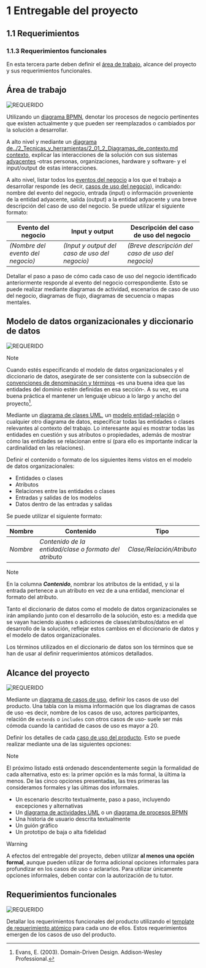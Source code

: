 # 1 Entregable del proyecto

## 1.1 Requerimientos

### 1.1.3 Requerimientos funcionales

En esta tercera parte deben definir el [área de
trabajo](/4_Conceptos/4_Trabajo_y_area_de_trabajo.md), alcance del proyecto y
sus requerimientos funcionales.

## Área de trabajo

<!-- SECCIÓN: Situación actual -->
<!-- TAG: Requerido -->
<img alt="REQUERIDO" src="https://img.shields.io/badge/REQUERIDO-FF4D4D" />

Utilizando un [diagrama
BPMN](../2_Tecnicas_y_herramientas/2_4_4_Diagramas_BPMN.md), denotar los
procesos de negocio pertinentes que existen actualmente y que pueden ser
reemplazados o cambiados por la solución a desarrollar.

<!-- SECCIÓN: Interfaces pertinentes al trabajo -->
A alto nivel y mediante un [diagrama de../2_Tecnicas_y_herramientas/2_01_2_Diagramas_de_contexto.md
contexto](../2_Tecnicas_y_herramientas/2_1_2_Diagramas_de_contexto.md), explicar
las interacciones de la solución con sus sistemas
[adyacentes](/4_Conceptos/4_Sistema_adyacente.md) ‑otras personas,
organizaciones, hardware y software‑ y el input/output de estas interacciones.

<!-- SECCIÓN: Eventos y casos de uso del negocio -->
A alto nivel, listar todos los [eventos del
negocio](/4_Conceptos/4_Evento_del_negocio.md) a los que el trabajo a
desarrollar responde (es decir, [casos de uso del
negocio](../4_Conceptos/4_Caso_de_uso_del_negocio.md)), indicando: nombre del
evento del negocio, entrada (input) o información proveniente de la entidad
adyacente, salida (output) a la entidad adyacente y una breve descripción del
caso de uso del negocio. Se puede utilizar el siguiente formato:

| Evento del negocio                | Input y output                                 | Descripción del caso de uso del negocio           |
| -------------------------------- | ---------------------------------------------- | ------------------------------------------------- |
| *(Nombre del evento del negocio)* | *(Input y output del caso de uso del negocio)* | *(Breve descripción del caso de uso del negocio)* |

<!-- SECCIÓN: Especificación de los casos de uso del negocio -->
Detallar el paso a paso de cómo cada caso de uso del negocio identificado
anteriormente responde al evento del negocio correspondiente. Esto se puede
realizar mediante diagramas de actividad, escenarios de caso de uso del negocio,
diagramas de flujo, diagramas de secuencia o mapas mentales.

## Modelo de datos organizacionales y diccionario de datos

<!-- SECCIÓN: Modelo de datos organizacionales -->
<!-- TAG: Requerido -->
<img alt="REQUERIDO" src="https://img.shields.io/badge/REQUERIDO-FF4D4D" />

> [!NOTE]
> Cuando estés especificando el modelo de datos organizacionales y el
> diccionario de datos, asegúrate de ser consistente con la subsección de
> [convenciones de denominación y
> términos](./1_1_2_Restricciones_del_proyecto.md#convenciones-de-denominación-y-términos)
> ‑es una buena idea que las entidades del dominio estén definidas en esa
> sección‑. A su vez, es una buena práctica el mantener un lenguaje ubicuo a lo
> largo y ancho del proyecto[^1].

Mediante un [diagrama de clases
UML](../2_Tecnicas_y_herramientas/2_3_1_Diagramas_de_clases_UML.md), un [modelo
entidad-relación](/2_Tecnicas_y_herramientas/2_3_2_Modelos_de_entidad_relacion.md)
o cualquier otro diagrama de datos, especificar todas las entidades o clases
relevantes al contexto del trabajo. Lo interesante aquí es mostrar todas las
entidades en cuestión y sus atributos o propiedades, además de mostrar cómo las
entidades se relacionan entre sí (para ello es importante indicar la
cardinalidad en las relaciones).

<!-- SECCIÓN: Diccionario de datos -->
Definir el contenido o formato de los siguientes items vistos en el modelo de
datos organizacionales:

* Entidades o clases
* Atributos
* Relaciones entre las entidades o clases
* Entradas y salidas de los modelos
* Datos dentro de las entradas y salidas

Se puede utilizar el siguiente formato:

| Nombre | Contenido | Tipo |
|--------|-----------|------|
| *Nombre* | *Contenido de la entidad/clase o formato del atributo* | *Clase/Relación/Atributo* |

> [!NOTE]
> En la columna ***Contenido***, nombrar los atributos de la entidad, y si la
> entrada pertenece a un atributo en vez de a una entidad, mencionar el formato
> del atributo.

Tanto el diccionario de datos como el modelo de datos organizacionales se irán
ampliando junto con el desarrollo de la solución, esto es: a medida que se vayan
haciendo ajustes o adiciones de clases/atributos/datos en el desarrollo de la
solución, reflejar estos cambios en el diccionario de datos y el modelo de datos
organizacionales.

Los términos utilizados en el diccionario de datos son los términos que se han
de usar al definir requerimientos atómicos detallados.

## Alcance del proyecto

<!-- SECCIÓN: Diagrama o tabla de casos de uso -->
<!-- TAG: Requerido -->
<img alt="REQUERIDO" src="https://img.shields.io/badge/REQUERIDO-FF4D4D" />

Mediante un [diagrama de casos de
uso](/2_Tecnicas_y_herramientas/2_4_2_Diagramas_de_casos_de_uso_UML.md), definir
los casos de uso del producto. Una tabla con la misma información que los
diagramas de casos de uso ‑es decir, nombre de los casos de uso, actores
participantes, relación de `extends` o `includes` con otros casos de uso‑ suele
ser más cómoda cuando la cantidad de casos de uso es mayor a 20.

<!-- SECCIÓN: Detalles de los casos de uso del producto -->
Definir los detalles de cada [caso de uso del
producto](../4_Conceptos/4_Caso_de_uso_del_producto.md). Esto se puede realizar
mediante una de las siguientes opciones:

> [!NOTE]
> El próximo listado está ordenado descendentemente según la formalidad
> de cada alternativa, esto es: la primer opción es la más formal, la última la
> menos. De las cinco opciones presentadas, las tres primeras las consideramos
> formales y las últimas dos informales.

* Un escenario descrito textualmente, paso a paso, incluyendo excepciones y
  alternativas
* Un [diagrama de actividades
  UML](../2_Tecnicas_y_herramientas/2_4_1_Diagramas_de_actividades_UML.md) o un
  [diagrama de procesos
  BPMN](/2_Tecnicas_y_herramientas/2_4_4_Diagramas_BPMN.md)
* Una historia de usuario descrita textualmente
* Un guión gráfico
* Un prototipo de baja o alta fidelidad

> [!WARNING]
> A efectos del entregable del proyecto, deben utilizar **al menos una opción
> formal**, aunque pueden utilizar de forma adicional opciones informales para
> profundizar en los casos de uso o aclararlos. Para utilizar únicamente
> opciones informales, deben contar con la autorización de tu tutor.

## Requerimientos funcionales

<!-- SECCIÓN: Requerimientos funcionales -->
<!-- TAG: Requerido -->
<img alt="REQUERIDO" src="https://img.shields.io/badge/REQUERIDO-FF4D4D" />

Detallar los requerimientos funcionales del producto utilizando el [template de
requerimiento atómico](../3_Plantillas/3_1_Requerimiento_atomico.md) para cada
uno de ellos. Estos requerimientos emergen de los casos de uso del producto.

[^1]: Evans, E. (2003). Domain-Driven Design. Addison-Wesley Professional.
